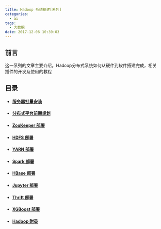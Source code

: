 ```yaml
---
title: Hadoop 系统搭建[系列]
categories:
  - ai
tags:
  - 大数据
date: 2017-12-06 10:30:03
---
```

## 前言

这一系列的文章主要介绍，Hadoop分布式系统如何从硬件到软件搭建完成，相关插件的开发及使用的教程

## 目录

- #### [服务器批量安装](/ai/hadoop-servers/)

- #### [分布式平台前期规划](/ai/hadoop-planning/)

- #### [ZooKeeper 部署](/ai/hadoop-zkp/)

<!--more-->

- #### [HDFS 部署](/ai/hadoop-dfs/)

- #### [YARN 部署](/ai/hadoop-yrn/)

- #### [Spark 部署](/ai/hadoop-spk/)

- #### [HBase 部署](/ai/hadoop-hbs/)

- #### [Jupyter 部署](/ai/hadoop-jpt/)

- #### [Thrift 部署](/ai/hadoop-thr/)

- #### [XGBoost 部署](/ai/hadoop-xgb/)

- #### [Hadoop 附录](/ai/hadoop-add/)
